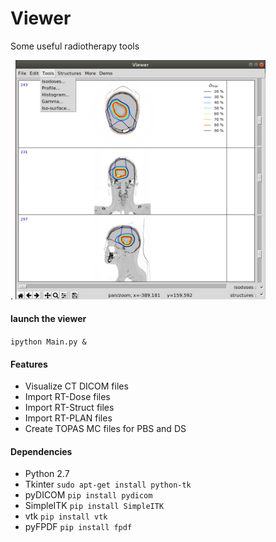 # Viewer
Some useful radiotherapy tools

.
<img src="https://github.com/PierreLansonneur/Viewer/blob/master/output/capture.jpg" width="400" />
#### launch the viewer 
`ipython Main.py &`

#### Features

- Visualize CT DICOM files
- Import RT-Dose files
- Import RT-Struct files
- Import RT-PLAN files
- Create TOPAS MC files for PBS and DS

#### Dependencies

- Python 2.7
- Tkinter `sudo apt-get install python-tk`
- pyDICOM `pip install pydicom`
- SimpleITK `pip install SimpleITK`
- vtk `pip install vtk`
- pyFPDF `pip install fpdf`
